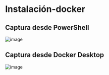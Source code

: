 # Instalación-docker
## Captura desde PowerShell  
![image](https://user-images.githubusercontent.com/91737963/167698781-1465c34d-43fe-49b5-8c27-3691f8e8c76a.png)
## Captura desde Docker Desktop  
![image](https://user-images.githubusercontent.com/91737963/167698903-74589070-1ace-4c1a-bec9-4f0b5e21b659.png)
